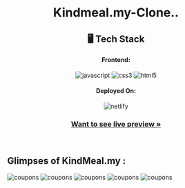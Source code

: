 <h1 align="center">Kindmeal.my-Clone..</h1>

<h2 align="center">🖥️ Tech Stack</h2>

<h4 align="center">Frontend:</h4>

<p align="center">

  <img src="https://img.shields.io/badge/JavaScript-323330?style=for-the-badge&logo=javascript&logoColor=F7DF1E" alt="javascript" />
  <img src="https://img.shields.io/badge/CSS3-1572B6?style=for-the-badge&logo=css3&logoColor=white" alt="css3" />
  <img src="https://img.shields.io/badge/HTML5-E34F26?style=for-the-badge&logo=html5&logoColor=white" alt="html5" />
</p>

<h4 align="center">Deployed On:</h4>

<p align="center">
  <img src="https://img.shields.io/badge/Netlify-00C7B7?style=for-the-badge&logo=netlify&logoColor=white" alt="netlify" />
</p>
<h3 align="center"><a href="https://dreamy-bublanina-b6f586.netlify.app"><strong>Want to see live preview »</strong></a></h3>

<br />

## Glimpses of KindMeal.my :


<img src="https://i.ibb.co/rFKd27T/m1.png"  alt="coupons" />

<img src="https://i.ibb.co/FV2nVqd/m2.png"  alt="coupons" />

<img src="https://i.ibb.co/jH7xPMR/m3.png"  alt="coupons" />

<img src="https://i.ibb.co/Fw96CMS/m4.png"  alt="coupons" />

<img src="https://i.ibb.co/dBfK09k/m5.png"  alt="coupons" />
